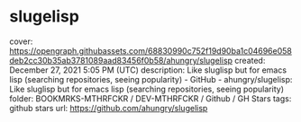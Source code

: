 # slugelisp

cover: https://opengraph.githubassets.com/68830990c752f19d90ba1c04696e058deb2cc30b35ab3781089aad83456f0b58/ahungry/slugelisp
created: December 27, 2021 5:05 PM (UTC)
description: Like sluglisp but for emacs lisp (searching repositories, seeing popularity) - GitHub - ahungry/slugelisp: Like sluglisp but for emacs lisp (searching repositories, seeing popularity)
folder: BOOKMRKS-MTHRFCKR / DEV-MTHRFCKR / Github / GH Stars
tags: github stars
url: https://github.com/ahungry/slugelisp
